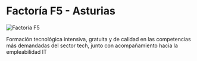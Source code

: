 # Factoría F5 - Asturias

![Factoría F5](https://d1kvlp4er3agpe.cloudfront.net/resources/images/groups/7/5/6/9/1/0gyvqehenj.png)

Formación tecnológica intensiva, gratuita y de calidad en las competencias más demandadas del sector tech, junto con acompañamiento hacia la empleabilidad IT
